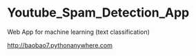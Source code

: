 # Youtube_Spam_Detection_App
Web App for machine learning (text classification)

http://baobao7.pythonanywhere.com
